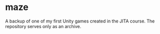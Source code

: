 # maze
A backup of one of my first Unity games created in the JITA course. The repository serves only as an archive.
